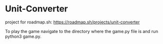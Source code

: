 # Unit-Converter

project for roadmap.sh: https://roadmap.sh/projects/unit-converter

To play the game navigate to the directory where the game.py file is and run python3 game.py.